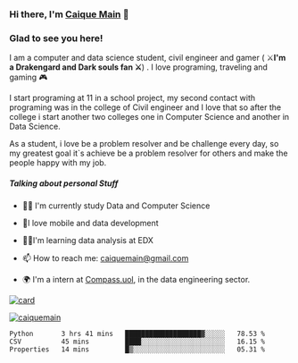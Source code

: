 ### Hi there, I'm [Caique Main](https://github.com/caiquemain) 👋



### Glad to see you here!

I am a computer and data science student, civil engineer and gamer ( :crossed_swords:**I'm a Drakengard and Dark souls fan :crossed_swords:**) . I love programing, traveling and  gaming :video_game:

I start programing at 11 in a school project, my second contact with programing was in the college of Civil engineer and I love that so after the college i start another two colleges one in Computer Science and another in Data Science.  

As a student, i love be a problem resolver and be challenge every day, so my greatest goal it`s achieve be a problem resolver for others and make the people happy with my job.

##### **Talking about personal Stuff** 

- :man_student: I'm currently study Data and Computer Science
- :black_heart:I love mobile and data development
- :man_technologist:I'm learning data analysis at EDX
- 📫 How to reach me: caiquemain@gmail.com
- :earth_africa: I'm a intern at [Compass.uol](https://compass.uol/), in the data engineering sector.

[![card](https://github-readme-stats.vercel.app/api?username=caiquemain&theme=highcontrast)](https://github.com/caiquemain/)



[![caiquemain](https://github-readme-stats.vercel.app/api/top-langs/?username=caiquemain&hide=html&layout=compact=true&theme=highcontrast)](https://github.com/caiquemain/)

<!--START_SECTION:waka-->

```text
Python       3 hrs 41 mins   ███████████████████▓░░░░░   78.53 %
CSV          45 mins         ████░░░░░░░░░░░░░░░░░░░░░   16.15 %
Properties   14 mins         █▒░░░░░░░░░░░░░░░░░░░░░░░   05.31 %
```

<!--END_SECTION:waka-->









<!--
**caiquemain/caiquemain** is a ✨ _special_ ✨ repository because its `README.md` (this file) appears on your GitHub profile.

Here are some ideas to get you started:

- 🔭 I’m currently working on ...
- 🌱 I’m currently learning ...
- 👯 I’m looking to collaborate on ...
- 🤔 I’m looking for help with ...
- 💬 Ask me about ...
- 📫 How to reach me: ...
- 😄 Pronouns: ...
- ⚡ Fun fact: ...
-->
